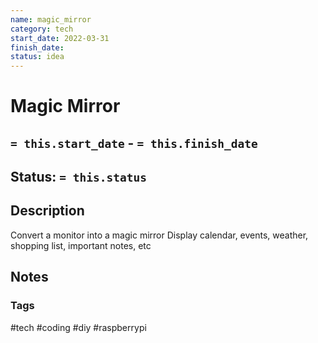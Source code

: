 ```yaml
---
name: magic_mirror
category: tech
start_date: 2022-03-31
finish_date:
status: idea
---
```

# Magic Mirror
## `= this.start_date` - `= this.finish_date`
## Status: `= this.status`
## Description
Convert a monitor into a magic mirror
Display calendar, events, weather, shopping list, important notes, etc

## Notes

### Tags
#tech #coding #diy #raspberrypi
